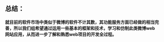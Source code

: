 ## 总结：

#### 	 就目前的软件市场中类似于微博的软件不计其数，其功能服务方面已经做的相当完善，所以我们组希望通过运用一些基本的框架和技术，学习和仿制此类微博web网站应用，从而进一步了解和熟悉web项目的开发全过程。
